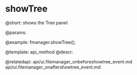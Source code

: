 showTree
=============


@short:
	shows the Tree panel

@params:



@example:
fmanager.showTree();

@template:	api_method
@descr:

@relatedapi:
api/ui.filemanager_onbeforeshowtree_event.md
api/ui.filemanager_onaftershowtree_event.md
